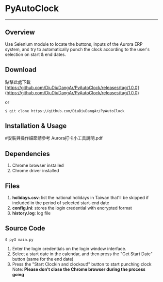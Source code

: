 # PyAutoClock
---
## Overview
Use Selenium module to  locate the buttons, inputs of the Aurora ERP system, and try to automatically punch the clock according to the user's selection on start & end dates.

## Download
點擊此處下載[https://github.com/DiuDiuDangAr/PyAutoClock/releases/tag/1.0.0](https://github.com/DiuDiuDangAr/PyAutoClock/releases/tag/1.0.0)

or

    $ git clone https://github.com/DiuDiuDangAr/PyAutoClock

## Installation & Usage
#安裝與操作細節請參考 Aurora打卡小工具說明.pdf

## Dependencies
1. Chrome browser installed
2. Chrome driver installed

## Files
1. **holidays.csv**: list the national holidays in Taiwan that'll be skipped if included in the period of selected start-end date
2. **config.ini**: stores the login credential with encrypted format
3. **history.log**: log file

## Source Code
    $ py3 main.py
1. Enter the login credentials on the login window interface.
2. Select a start date in the calendar, and then press the "Get Start Date" button (same for the end date)
3. Press the "Start Clockin and clockout!" button to start punching clock
Note: **Please don't close the Chrome browser during the process going**
